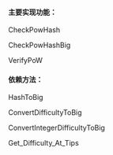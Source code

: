 #### 主要实现功能：

CheckPowHash

CheckPowHashBig

VerifyPoW

#### 依赖方法：

HashToBig

ConvertDifficultyToBig

ConvertIntegerDifficultyToBig

Get\_Difficulty\_At\_Tips

